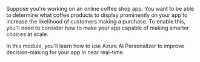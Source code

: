 Suppose you're working on an online coffee shop app. You want to be able to determine what coffee products to display prominently on your app to increase the likelihood of customers making a purchase. To enable this, you'll need to consider how to make your app capable of making smarter choices at scale.

In this module, you'll learn how to use Azure AI Personalizer to improve decision-making for your app in near real-time.
